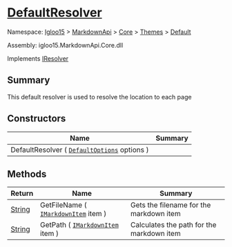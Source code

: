 # [DefaultResolver](./DefaultResolver.md)

Namespace: [Igloo15]() > [MarkdownApi]() > [Core](./../../README.md) > [Themes](./../README.md) > [Default](./README.md)

Assembly: igloo15.MarkdownApi.Core.dll

Implements [IResolver](./../../Interfaces/IResolver.md)

## Summary
This default resolver is used to resolve the location to each page

## Constructors

| Name | Summary | 
| --- | --- | 
| DefaultResolver ( [`DefaultOptions`](./DefaultOptions.md) options ) |  | 


## Methods

| Return | Name | Summary | 
| --- | --- | --- | 
| [String](https://docs.microsoft.com/en-us/dotnet/api/System.String) | GetFileName ( [`IMarkdownItem`](./../../Interfaces/IMarkdownItem.md) item ) | Gets the filename for the markdown item | 
| [String](https://docs.microsoft.com/en-us/dotnet/api/System.String) | GetPath ( [`IMarkdownItem`](./../../Interfaces/IMarkdownItem.md) item ) | Calculates the path for the markdown item | 



